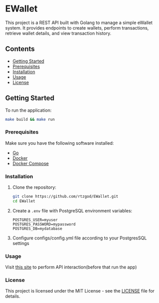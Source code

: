 # EWallet

This project is a REST API built with Golang to manage a simple eWallet system. It provides endpoints to create wallets, perform transactions, retrieve wallet details, and view transaction history.

## Contents

- [Getting Started](#getting-started)
- [Prerequisites](#prerequisites)
- [Installation](#installation)
- [Usage](#usage)
- [License](#license)

## Getting Started
To run the application:
```bash
make build && make run
```

### Prerequisites

Make sure you have the following software installed:

- [Go](https://golang.org/doc/install)
- [Docker](https://docs.docker.com/get-docker/)
- [Docker Compose](https://docs.docker.com/compose/install/)

### Installation

1. Clone the repository:

    ```bash
    git clone https://github.com/rtzgod/EWallet.git
    cd EWallet
    ```

2. Create a `.env` file with PostgreSQL environment variables:

    ```env
    POSTGRES_USER=myuser
    POSTGRES_PASSWORD=mypassword
    POSTGRES_DB=mydatabase
    ```
   
3. Configure configs/config.yml file according to your PostgresSQL settings

### Usage
Visit [this site](http://localhost:8080/swagger/index.html) to perform API interaction(before that run the app)

### License
This project is licensed under the MIT License - see the [LICENSE](LICENSE) file for details.
